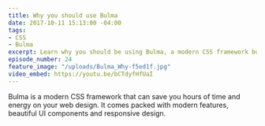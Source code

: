 ```yaml
---
title: Why you should use Bulma
date: 2017-10-11 15:13:00 -04:00
tags:
- CSS
- Bulma
excerpt: Learn why you should be using Bulma, a modern CSS framework built on Flexbox.
episode_number: 24
feature_image: "/uploads/Bulma_Why-f5ed1f.jpg"
video_embed: https://youtu.be/bCTdyfHfUaI
---
```


Bulma is a modern CSS framework that can save you hours of time and energy on your web design. It comes packed with modern features, beautiful UI components and responsive design. 
